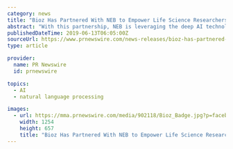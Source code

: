 ```yaml
---
category: news
title: "Bioz Has Partnered With NEB to Empower Life Science Researchers"
abstract: "With this partnership, NEB is leveraging the deep AI technology that Bioz has developed over several years, which incorporates the latest advances in Natural Language Processing (NLP) and Machine Learning (ML). This technology now enables NEB's customers ..."
publishedDateTime: 2019-06-13T06:05:00Z
sourceUrl: https://www.prnewswire.com/news-releases/bioz-has-partnered-with-neb-to-empower-life-science-researchers-300866871.html
type: article

provider:
  name: PR Newswire
  id: prnewswire

topics:
  - AI
  - natural language processing

images:
  - url: https://mma.prnewswire.com/media/902118/Bioz_Badge.jpg?p=facebook
    width: 1254
    height: 657
    title: "Bioz Has Partnered With NEB to Empower Life Science Researchers"
---
```

